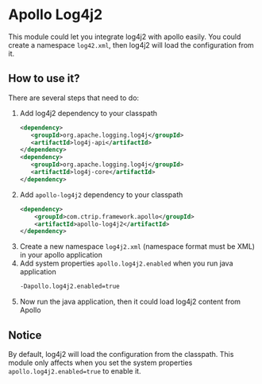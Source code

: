 # Apollo Log4j2

This module could let you integrate log4j2 with apollo easily.
You could create a namespace `log42.xml`, then log4j2 will load the configuration from it.

## How to use it?

There are several steps that need to do:

1. Add log4j2 dependency to your classpath
   ```xml
   <dependency>
      <groupId>org.apache.logging.log4j</groupId>
      <artifactId>log4j-api</artifactId>
   </dependency>
   <dependency>
      <groupId>org.apache.logging.log4j</groupId>
      <artifactId>log4j-core</artifactId>
   </dependency>
   ```
2. Add `apollo-log4j2` dependency to your classpath
   ```xml
   <dependency>
       <groupId>com.ctrip.framework.apollo</groupId>
       <artifactId>apollo-log4j2</artifactId>
   </dependency>
   ```
3. Create a new namespace `log4j2.xml` (namespace format must be XML) in your apollo application
4. Add system properties `apollo.log4j2.enabled` when you run java application
   ```bash
   -Dapollo.log4j2.enabled=true
   ```
6. Now run the java application, then it could load log4j2 content from Apollo

## Notice

By default, log4j2 will load the configuration from the classpath.
This module only affects when you set the system properties `apollo.log4j2.enabled=true` to enable it. 